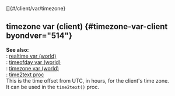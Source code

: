 []{#/client/var/timezone}    
## timezone var (client) {#timezone-var-client byondver="514"}    
**See also:**    
:   [realtime var (world)](/ref/world/var/realtime.md)    
:   [timeofday var (world)](/ref/world/var/timeofday.md)    
:   [timezone var (world)](/ref/world/var/timezone.md)    
:   [time2text proc](/ref/proc/time2text.md)    
This is the time offset from UTC, in hours, for the client\'s time zone.    
It can be used in the `time2text()` proc.  
